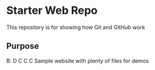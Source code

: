 # Starter Web Repo

This repository is for showing how Git and GitHub work

## Purpose

B:
D
C
C
C
Sample website with plenty of files for demos
